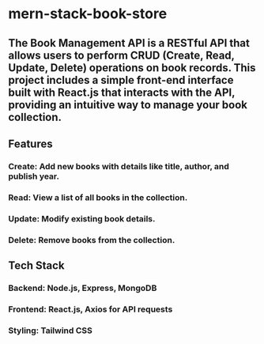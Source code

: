# mern-stack-book-store
## The Book Management API is a RESTful API that allows users to perform CRUD (Create, Read, Update, Delete) operations on book records. This project includes a simple front-end interface built with React.js that interacts with the API, providing an intuitive way to manage your book collection.

## Features
### Create: Add new books with details like title, author, and publish year.
### Read: View a list of all books in the collection.
### Update: Modify existing book details.
### Delete: Remove books from the collection.

## Tech Stack
### Backend: Node.js, Express, MongoDB 
### Frontend: React.js, Axios for API requests
### Styling: Tailwind CSS 
